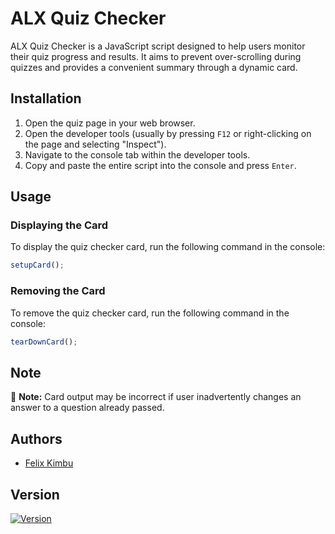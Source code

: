 # ALX Quiz Checker

ALX Quiz Checker is a JavaScript script designed to help users monitor their quiz progress and results.
It aims to prevent over-scrolling during quizzes and provides a convenient summary through a dynamic card.

## Installation

1. Open the quiz page in your web browser.
2. Open the developer tools (usually by pressing `F12` or right-clicking on the page and selecting "Inspect").
3. Navigate to the console tab within the developer tools.
4. Copy and paste the entire script into the console and press `Enter`.

## Usage

### Displaying the Card

To display the quiz checker card, run the following command in the console:

```javascript
setupCard();
```

### Removing the Card

To remove the quiz checker card, run the following command in the console:

```javascript
tearDownCard();
```

## Note

📝 **Note:** Card output may be incorrect if user inadvertently changes an answer to
a question already passed.

## Authors

- [Felix Kimbu](https://github.com/MOLeCULE-Soft)

## Version

[![Version](https://img.shields.io/badge/version-1.0.0-blue.svg)](https://semver.org/)
